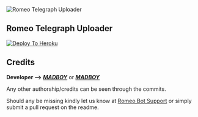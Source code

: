![Romeo Telegraph Uploader](https://telegra.ph/file/929a3cffe8935f0a445e6.jpg)

## Romeo Telegraph Uploader


[![Deploy To Heroku](https://www.herokucdn.com/deploy/button.svg)](https://heroku.com/deploy?template=https://github.com/madboy482/Telegraph-Uploader/)


## Credits
<b>Developer --></b> <b><i>[MADBOY](https://github.com/madboy482)</i></b>
or <b><i>[MADBOY](https://telegram.me/Warning_MadBoy_is_Here)</i></b>

Any other authorship/credits can be seen through the commits.

Should any be missing kindly let us know at [Romeo Bot Support](https://telegram.me/Romeo1Bot_Support) or simply submit a pull request on the readme.
